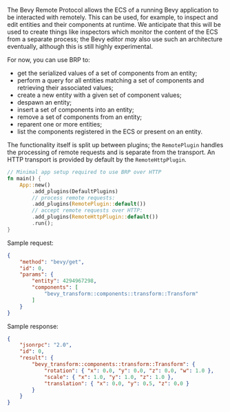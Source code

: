The Bevy Remote Protocol allows the ECS of a running
Bevy application to be interacted with remotely. This can be used, for example,
to inspect and edit entities and their components at runtime. We anticipate 
that this will be used to create things like inspectors which monitor the
content of the ECS from a separate process; the Bevy editor *may* also use
such an architecture eventually, although this is still highly experimental.

For now, you can use BRP to:
- get the serialized values of a set of components from an entity;
- perform a query for all entities matching a set of components and retrieving
  their associated values;
- create a new entity with a given set of component values;
- despawn an entity;
- insert a set of components into an entity;
- remove a set of components from an entity;
- reparent one or more entities;
- list the components registered in the ECS or present on an entity.

The functionality itself is split up between plugins; the `RemotePlugin` handles 
the processing of remote requests and is separate from the transport.  An HTTP 
transport is provided by default by the `RemoteHttpPlugin`.

```rust
// Minimal app setup required to use BRP over HTTP
fn main() {
    App::new()
        .add_plugins(DefaultPlugins)
        // process remote requests:
        .add_plugins(RemotePlugin::default())
        // accept remote requests over HTTP:
        .add_plugins(RemoteHttpPlugin::default())
        .run();
}
```

Sample request:
```json
{
    "method": "bevy/get",
    "id": 0,
    "params": {
        "entity": 4294967298,
        "components": [
            "bevy_transform::components::transform::Transform"
        ]
    }
}
```

Sample response:
```json
{
    "jsonrpc": "2.0",
    "id": 0,
    "result": {
        "bevy_transform::components::transform::Transform": {
            "rotation": { "x": 0.0, "y": 0.0, "z": 0.0, "w": 1.0 },
            "scale": { "x": 1.0, "y": 1.0, "z": 1.0 },
            "translation": { "x": 0.0, "y": 0.5, "z": 0.0 }
        }
    }
}
```
